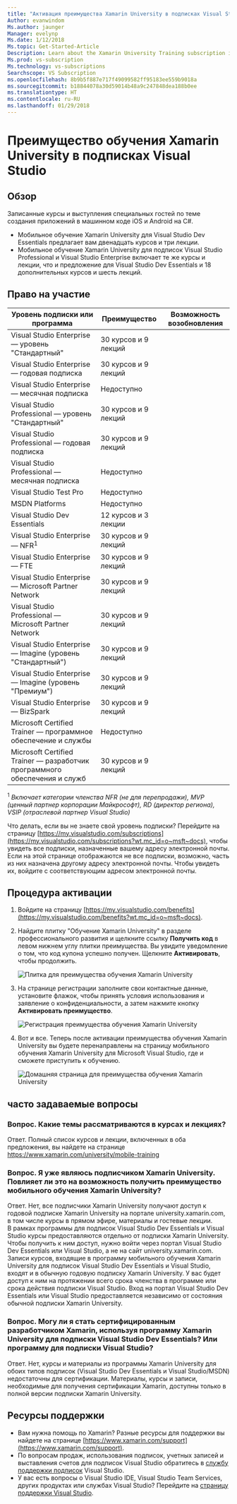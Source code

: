 ```yaml
---
title: "Активация преимущества Xamarin University в подписках Visual Studio | Документация Майкрософт"
Author: evanwindom
Ms.author: jaunger
Manager: evelynp
Ms.date: 1/12/2018
Ms.topic: Get-Started-Article
Description: Learn about the Xamarin University Training subscription included with selected Visual Studio subscription.
Ms.prod: vs-subscription
Ms.technology: vs-subscriptions
Searchscope: VS Subscription
ms.openlocfilehash: 8b9b5f887e717f49099582ff95183ee559b9018a
ms.sourcegitcommit: b18844078a30d59014b48a9c247848dea188b0ee
ms.translationtype: HT
ms.contentlocale: ru-RU
ms.lasthandoff: 01/29/2018
---
```

# <a name="xamarin-university-training-benefit-in-visual-studio-subscriptions"></a>Преимущество обучения Xamarin University в подписках Visual Studio

## <a name="overview"></a>Обзор

Записанные курсы и выступления специальных гостей по теме создания приложений в машинном коде iOS и Android на C#.  
-  Мобильное обучение Xamarin University для Visual Studio Dev Essentials предлагает вам двенадцать курсов и три лекции. 
-  Мобильное обучение Xamarin University для подписок Visual Studio Professional и Visual Studio Enterprise включает те же курсы и лекции, что и предложение для Visual Studio Dev Essentials и 18 дополнительных курсов и шесть лекций.

## <a name="eligibility"></a>Право на участие
| Уровень подписки или программа                                                  | Преимущество                 | Возможность возобновления                                                         |
|-------------------------------------------------------------------------------|-------------------------|--------------------------------------------------------------------|
| Visual Studio Enterprise — уровень "Стандартный"                                             | 30 курсов и 9 лекций  |                                                                    |
| Visual Studio Enterprise — годовая подписка                                               | 30 курсов и 9 лекций  |                                                                    |
| Visual Studio Enterprise — месячная подписка                                              | Недоступно           |                                                                    |
| Visual Studio Professional — уровень "Стандартный"                                           | 30 курсов и 9 лекций  |                                                                    |
| Visual Studio Professional — годовая подписка                                             | 30 курсов и 9 лекций  |                                                                    | 
| Visual Studio Professional — месячная подписка                                            | Недоступно           |                                                                    |
| Visual Studio Test Pro                                                        | Недоступно           |                                                                    |
| MSDN Platforms                                                                | Недоступно           |                                                                    |
| Visual Studio Dev Essentials                                                  | 12 курсов и 3 лекции  |                                                                    |
| Visual Studio Enterprise — NFR<sup>1</sup>                                               | 30 курсов и 9 лекций  |                                                                    |
| Visual Studio Enterprise — FTE                                                | 30 курсов и 9 лекций  |                                                                    |
| Visual Studio Enterprise — Microsoft Partner Network                          | 30 курсов и 9 лекций  |                                                                    |
| Visual Studio Professional — Microsoft Partner Network                        | 30 курсов и 9 лекций  |                                                                    |
| Visual Studio Enterprise — Imagine (уровень "Стандартный")                                 | 30 курсов и 9 лекций  |                                                                    |
| Visual Studio Enterprise — Imagine (уровень "Премиум")                                  | 30 курсов и 9 лекций  |                                                                    |
| Visual Studio Enterprise — BizSpark                                           | 30 курсов и 9 лекций  |                                                                    |
| Microsoft Certified Trainer — программное обеспечение и службы                             | Недоступно           |                                                                    |
| Microsoft Certified Trainer — разработчик программного обеспечения и служб                   | 30 курсов и 9 лекций  |                                                                    |

<sup>1</sup> *Включает категории членства NFR (не для перепродажи), MVP (ценный партнер корпорации Майкрософт), RD (директор региона), VSIP (отраслевой партнер Visual Studio)*   

Что делать, если вы не знаете свой уровень подписки?  Перейдите на страницу [https://my.visualstudio.com/subscriptions](https://my.visualstudio.com/subscriptions?wt.mc_id=o~msft~docs), чтобы увидеть все подписки, назначенные вашему адресу электронной почты. Если на этой странице отображаются не все подписки, возможно, часть из них назначена другому адресу электронной почты.  Чтобы увидеть их, войдите с соответствующим адресом электронной почты. 

## <a name="activation-steps"></a>Процедура активации
1.  Войдите на страницу [https://my.visualstudio.com/benefits](https://my.visualstudio.com/benefits?wt.mc_id=o~msft~docs). 
2.  Найдите плитку "Обучение Xamarin University" в разделе профессионального развития и щелкните ссылку **Получить код** в левом нижнем углу плитки преимущества.   Вы увидите уведомление о том, что код купона успешно получен.  Щелкните **Активировать**, чтобы продолжить.

    ![Плитка для преимущества обучения Xamarin University](_img\vs-xamarin\vs-xamarin-tile.png)

3.  На странице регистрации заполните свои контактные данные, установите флажок, чтобы принять условия использования и заявление о конфиденциальности, а затем нажмите кнопку **Активировать преимущество**. 

    ![Регистрация преимущества обучения Xamarin University](_img\vs-xamarin\vs-xamarin-registration-resized.png)



4.  Вот и все.  Теперь после активации преимущества обучения Xamarin University вы будете перенаправлены на страницу мобильного обучения Xamarin University для Microsoft Visual Studio, где и сможете приступить к обучению.  

    ![Домашняя страница для преимущества обучения Xamarin University](_img\vs-xamarin\vs-xamarin-home-resized.png)

## <a name="faq"></a>часто задаваемые вопросы
### <a name="q--what-topics-are-covered-in-the-classes-and-lectures"></a>Вопрос. Какие темы рассматриваются в курсах и лекциях?
Ответ. Полный список курсов и лекции, включенных в оба предложения, вы найдете на странице https://www.xamarin.com/university/mobile-training 

### <a name="q-im-already-a-xamarin-university-subscriber-does-this-affect-my-xamarin-university-mobile-training-benefit"></a>Вопрос. Я уже являюсь подписчиком Xamarin University. Повлияет ли это на возможность получить преимущество мобильного обучения Xamarin University?
Ответ. Нет, все подписчики Xamarin University получают доступ к годовой подписке Xamarin University на портале university.xamarin.com, в том числе курсы в прямом эфире, материалы и гостевые лекции.  
В рамках программы для подписок Visual Studio Dev Essentials и Visual Studio курсы предоставляются отдельно от подписки Xamarin University. Чтобы получить к ним доступ, нужно войти через портал Visual Studio Dev Essentials или Visual Studio, а не на сайт university.xamarin.com.  Записи курсов, входящие в программу мобильного обучения Xamarin University для подписок Visual Studio Dev Essentials и Visual Studio, входят и в обычную годовую подписку Xamarin University. У вас будет доступ к ним на протяжении всего срока членства в программе или срока действия подписки Visual Studio. Вход на портал Visual Studio Dev Essentials или Visual Studio предоставляется независимо от состояния обычной подписки Xamarin University.

### <a name="q--can-i-become-a-certified-xamarin-developer-with-the-xamarin-university-included-in-visual-studio-dev-essentials-what-about-through-visual-studio-subscriptions"></a>Вопрос. Могу ли я стать сертифицированным разработчиком Xamarin, используя программу Xamarin University для подписки Visual Studio Dev Essentials? Или программу для подписки Visual Studio?
Ответ. Нет, курсы и материалы из программы Xamarin University для обоих типов подписок (Visual Studio Dev Essentials и Visual Studio/MSDN) недостаточны для сертификации. Материалы, курсы и записи, необходимые для получения сертификации Xamarin, доступны только в полной версии подписки Xamarin University.


## <a name="support-resources"></a>Ресурсы поддержки
-  Вам нужна помощь по Xamarin?  Разные ресурсы для поддержки вы найдете на странице [https://www.xamarin.com/support](https://www.xamarin.com/support).
-  По вопросам продаж, использования подписок, учетных записей и выставления счетов для подписок Visual Studio обратитесь в [службу поддержки подписок](https://www.visualstudio.com/subscriptions/support/) Visual Studio.
-  У вас есть вопросы о Visual Studio IDE, Visual Studio Team Services, других продуктах или службах Visual Studio?  Перейдите на [страницу поддержки Visual Studio](https://www.visualstudio.com/support/). 